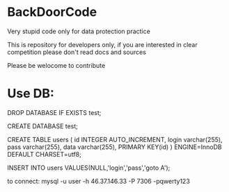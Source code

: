 # BackDoorCode

Very stupid code only for data protection practice

This is repository for developers only, if you are interested in clear competition please don't read docs and sources

Please be welocome to contribute

# Use DB:

DROP DATABASE IF EXISTS test;

CREATE DATABASE test;

CREATE TABLE users (
   id INTEGER AUTO_INCREMENT,
   login varchar(255),
   pass varchar(255),
   data varchar(255),
   PRIMARY KEY(id)
) ENGINE=InnoDB DEFAULT CHARSET=utf8;

INSERT INTO users VALUES(NULL,'login','pass','goto A');

to connect:
mysql -u user -h 46.37.146.33 -P 7306 -pqwerty123

